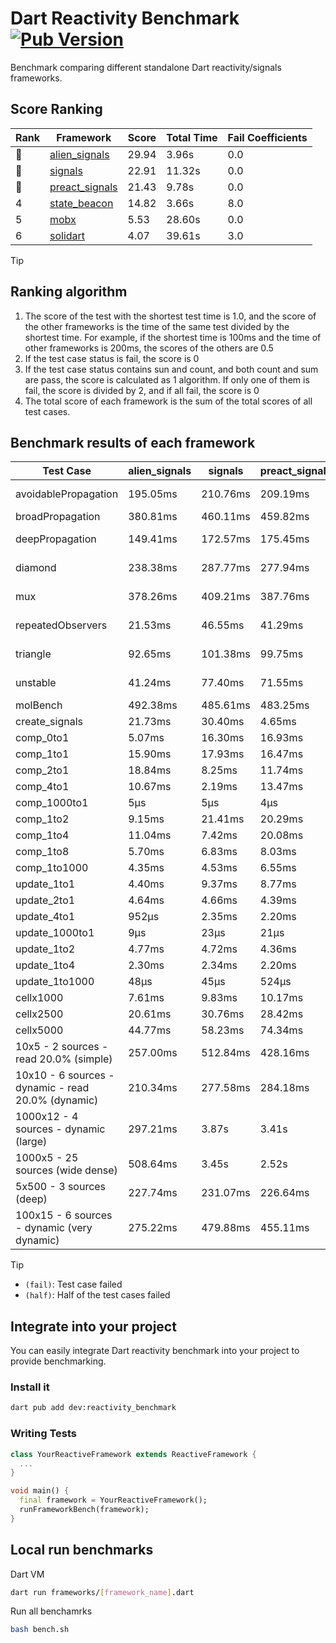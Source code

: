 # Dart Reactivity Benchmark [![Pub Version](https://img.shields.io/pub/v/reactivity_benchmark)](https://pub.dev/packages/reactivity_benchmark)

Benchmark comparing different standalone Dart reactivity/signals frameworks.

## Score Ranking

<!-- Rank Table -->
| Rank | Framework | Score | Total Time | Fail Coefficients |
|---|---|---|---|---|
| 🥇 | [alien_signals](https://pub.dev/packages/alien_signals) | 29.94 | 3.96s | 0.0 |
| 🥈 | [signals](https://pub.dev/packages/signals) | 22.91 | 11.32s | 0.0 |
| 🥉 | [preact_signals](https://pub.dev/packages/preact_signals) | 21.43 | 9.78s | 0.0 |
| 4 | [state_beacon](https://pub.dev/packages/state_beacon) | 14.82 | 3.66s | 8.0 |
| 5 | [mobx](https://pub.dev/packages/mobx) | 5.53 | 28.60s | 0.0 |
| 6 | [solidart](https://pub.dev/packages/solidart) | 4.07 | 39.61s | 3.0 |
<!-- Rank Table End -->

> [!TIP]
> ## Ranking algorithm
>
> 1. The score of the test with the shortest test time is 1.0, and the score of the other frameworks is the time of the same test divided by the shortest time. For example, if the shortest time is 100ms and the time of other frameworks is 200ms, the scores of the others are 0.5
> 2. If the test case status is fail, the score is 0
> 3. If the test case status contains sun and count, and both count and sum are pass, the score is calculated as 1 algorithm. If only one of them is fail, the score is divided by 2, and if all fail, the score is 0
> 4. The total score of each framework is the sum of the total scores of all test cases.

## Benchmark results of each framework

<!-- Benchmark Table -->
| Test Case | alien_signals | signals | preact_signals | solidart | state_beacon | mobx |
|---|---|---|---|---|---|---|
| avoidablePropagation | 195.05ms | 210.76ms | 209.19ms | 2.20s | 153.83ms (fail) | 2.37s |
| broadPropagation | 380.81ms | 460.11ms | 459.82ms | 5.50s | 6.69ms (fail) | 4.40s |
| deepPropagation | 149.41ms | 172.57ms | 175.45ms | 2.01s | 147.03ms (fail) | 1.57s |
| diamond | 238.38ms | 287.77ms | 277.94ms | 3.46s | 196.85ms (fail) | 2.60s |
| mux | 378.26ms | 409.21ms | 387.76ms | 2.06s | 202.69ms (fail) | 1.91s |
| repeatedObservers | 21.53ms | 46.55ms | 41.29ms | 209.77ms | 54.62ms (fail) | 245.85ms |
| triangle | 92.65ms | 101.38ms | 99.75ms | 1.15s | 78.05ms (fail) | 791.72ms |
| unstable | 41.24ms | 77.40ms | 71.55ms | 343.48ms | 348.55ms (fail) | 361.62ms |
| molBench | 492.38ms | 485.61ms | 483.25ms | 1.74s | 938μs | 593.13ms |
| create_signals | 21.73ms | 30.40ms | 4.65ms | 68.02ms | 75.02ms | 74.40ms |
| comp_0to1 | 5.07ms | 16.30ms | 16.93ms | 34.06ms | 59.09ms | 16.31ms |
| comp_1to1 | 15.90ms | 17.93ms | 16.47ms | 44.26ms | 54.45ms | 48.92ms |
| comp_2to1 | 18.84ms | 8.25ms | 11.74ms | 21.66ms | 35.59ms | 28.73ms |
| comp_4to1 | 10.67ms | 2.19ms | 13.47ms | 18.63ms | 18.06ms | 17.14ms |
| comp_1000to1 | 5μs | 5μs | 4μs | 2.02ms | 86μs | 17μs |
| comp_1to2 | 9.15ms | 21.41ms | 20.29ms | 33.45ms | 47.92ms | 41.53ms |
| comp_1to4 | 11.04ms | 7.42ms | 20.08ms | 30.96ms | 45.88ms | 20.54ms |
| comp_1to8 | 5.70ms | 6.83ms | 8.03ms | 25.10ms | 46.39ms | 23.60ms |
| comp_1to1000 | 4.35ms | 4.53ms | 6.55ms | 20.69ms | 40.63ms | 17.11ms |
| update_1to1 | 4.40ms | 9.37ms | 8.77ms | 43.10ms | 9.85ms | 30.02ms |
| update_2to1 | 4.64ms | 4.66ms | 4.39ms | 21.86ms | 2.92ms | 16.12ms |
| update_4to1 | 952μs | 2.35ms | 2.20ms | 10.75ms | 2.75ms | 8.17ms |
| update_1000to1 | 9μs | 23μs | 21μs | 116μs | 15μs | 80μs |
| update_1to2 | 4.77ms | 4.72ms | 4.36ms | 21.83ms | 3.13ms | 15.61ms |
| update_1to4 | 2.30ms | 2.34ms | 2.20ms | 11.03ms | 1.50ms | 8.02ms |
| update_1to1000 | 48μs | 45μs | 524μs | 271μs | 401μs | 210μs |
| cellx1000 | 7.61ms | 9.83ms | 10.17ms | 158.08ms | 5.89ms | 91.58ms |
| cellx2500 | 20.61ms | 30.76ms | 28.42ms | 477.42ms | 27.50ms | 308.10ms |
| cellx5000 | 44.77ms | 58.23ms | 74.34ms | 1.07s | 83.47ms | 634.48ms |
| 10x5 - 2 sources - read 20.0% (simple) | 257.00ms | 512.84ms | 428.16ms | 2.70s (half) | 253.19ms | 2.06s |
| 10x10 - 6 sources - dynamic - read 20.0% (dynamic) | 210.34ms | 277.58ms | 284.18ms | 2.39s (half) | 220.32ms | 1.53s |
| 1000x12 - 4 sources - dynamic (large) | 297.21ms | 3.87s | 3.41s | 4.09s (half) | 396.06ms | 1.88s |
| 1000x5 - 25 sources (wide dense) | 508.64ms | 3.45s | 2.52s | 4.88s (half) | 538.15ms | 3.65s |
| 5x500 - 3 sources (deep) | 227.74ms | 231.07ms | 226.64ms | 2.04s (half) | 236.82ms | 1.36s |
| 100x15 - 6 sources - dynamic (very dynamic) | 275.22ms | 479.88ms | 455.11ms | 2.76s (half) | 269.04ms | 1.88s |
<!-- Benchmark Table End -->

> [!TIP]
> - `(fail)`: Test case failed
> - `(half)`: Half of the test cases failed

## Integrate into your project

You can easily integrate Dart reactivity benchmark into your project to provide benchmarking.

### Install it

```bash
dart pub add dev:reactivity_benchmark
```

### Writing Tests

```dart
class YourReactiveFramework extends ReactiveFramework {
  ...
}

void main() {
  final framework = YourReactiveFramework();
  runFrameworkBench(framework);
}
```

## Local run benchmarks

Dart VM
```bash
dart run frameworks/[framework_name].dart
```

Run all benchamrks
```bash
bash bench.sh
```
